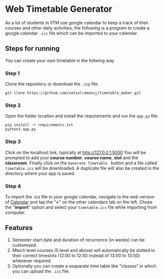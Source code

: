 # Web Timetable Generator

As a lot of students in IITM use google calendar to keep a track of their courses and other daily activities, the following is a program to create a google calendar `.ics` file which can be imported to your calendar.

## Steps for running
You can create your own timetable in the follwing way

### Step 1
Clone the repository or download the `.zip` file.
```
git clone https://github.com/vatsalramanuj/timetable_maker.git
```

### Step 2
Open the folder location and install the requirements and run the `app.py` file.
```
pip install -r requirements.txt
python3 app.py
```

### Step 3 
Click on the localhost link, typically at http://127.0.0.1:5000
You will be prompted to add your **course number**, **course name**, **slot** and the **classroom**. Finally click on the `Generate Timetable ` button and a file called `timetable.ics` will be downloaded. A duplicate file will also be created in the directory where your app is saved. 

### Step 4
To import the .ics file in your google calendar, navigate to the web version of [Calendar](https://calendar.google.com/calendar/) and tap the "**+**" on the other calendars tab on the left. Chose the "**import**" option and select your `timetable.ics` file while importing from computer. 

## Features
1. Semester start date and duration of recurrence (in weeks) can be customised. 
2. Mtech level courses (5 level and above) will automatically be slotted to their correct timeslots (12:00 to 12:50 instead of 13:00 to 13:50) whenever required.
3. Optionally you can create a seaparate time table like "classes" in which you can upload the `.ics` file.
